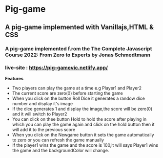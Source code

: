 # Pig-game
##  A pig-game implemented with Vanillajs,HTML &amp; CSS <br>
### A pig-game implemented f.rom the The Complete Javascript Course 2022: From Zero to Experts by Jonas Schmedtmann


### live-site : https://pig-gamevic.netlify.app/

<b>Features</b>
<ul>
  <li> Two players can play the game at a time e.g Player1 and Player2</li>
  <li>The current score are zero(0) before starting the game</li>
  <li>When you click on the button Roll Dice it generates a randow dice number and display it's image</li>
  <li>If the dice generates 1 and display the image,the score will be zero(0) and it will switch to Player2</li>
  <li>You can click on thee button Hold to hold the score after playing in which you  can play the game again and click on the hold button then it will add it to the previous score</li>
  <li>When you click on the Newgame button it sets the game automatically to zero or you can refresh the game manually</li>
  <li>If the player1 wins the game and the score is 100,it will says Player1 wins the game and the backgroundColor will change.</li>
  </ul>
